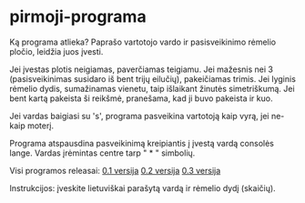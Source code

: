 # pirmoji-programa
Ką programa atlieka?
  Paprašo vartotojo vardo ir pasisveikinimo rėmelio pločio, leidžia juos įvesti.

  Jei įvestas plotis neigiamas, paverčiamas teigiamu. 
  Jei mažesnis nei 3 (pasisveikinimas susidaro iš bent trijų eilučių), pakeičiamas trimis. 
  Jei lyginis rėmelio dydis, sumažinamas vienetu, taip išlaikant žinutės simetriškumą.
  Jei bent kartą pakeista ši reikšmė, pranešama, kad ji buvo pakeista ir kuo.

  Jei vardas baigiasi su 's', programa pasveikina vartotoją kaip vyrą, jei ne- kaip moterį.

  Programa atspausdina pasveikinimą kreipiantis į įvestą vardą consolės lange.
  Vardas įrėmintas centre tarp " * " simbolių.

Visi programos releasai:
[0.1 versija](https://github.com/AidasBaranauskas/pirmoji-programa/releases/tag/0.1)
[0.2 versija](https://github.com/AidasBaranauskas/pirmoji-programa/releases/tag/0.2)
[0.3 versija](https://github.com/AidasBaranauskas/pirmoji-programa/releases/tag/0.3)

Instrukcijos: įveskite lietuviškai parašytą vardą ir rėmelio dydį (skaičių).
